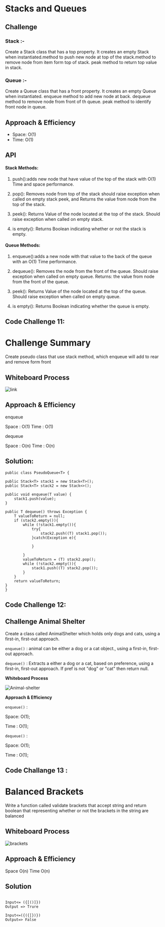 # Stacks and Queues

## Challenge

### Stack :-
Create a Stack class that has a top property. It creates an empty Stack when instantiated.method to push new node at top of the stack.method to remove node from item form top of stack. peak method to return top value in stack.

### Queue :-

Create a Queue class that has a front property. It creates an empty Queue when instantiated. enqueue method to add new node at back. dequeue method to remove node from front of th queue. peak method to identify front node in queue.



## Approach & Efficiency

- Space: O(1)
- Time: O(1)

## API


#### Stack Methods:

1. push():adds  new node  that have  value of the top of the stack with  O(1) Time and space performance.

2. pop(): Removes  node from  top of the stack should raise exception when called on empty stack peek, and Returns the value from node from the top of the stack.

2. peek(): Returns Value of the node located at the top of the stack. Should raise exception when called on empty stack.

4. is empty(): Returns Boolean indicating whether or not the stack is empty.

#### Queue Methods:

1. enqueue():adds a new node with that value to the back of the queue with an O(1) Time performance.

2. dequeue(): Removes the node from the front of the queue. Should raise exception when called on empty queue. Returns: the value from node from the front of the queue.

3. peek(): Returns Value of the node located at the top of the queue. Should raise exception when called on empty queue.

4. is empty(): Returns Boolean indicating whether the queue is empty.




## Code Challenge 11:

# Challenge Summary

Create pseudo class that use stack method, which enqueue will add to rear and remove form front

## Whiteboard Process

![link](CC11.png)

## Approach & Efficiency

enqueue

Space : O(1)
Time : O(1)

dequeue

Space : O(n)
Time : O(n)

## Solution:

    public class PseudoQueue<T> {

    public Stack<T> stack1 = new Stack<T>();
    public Stack<T> stack2 = new Stack<>();

    public void enqueue(T value) {
        stack1.push(value);
    }

    public T dequeue() throws Exception {
        T valueToReturn = null;
        if (stack2.empty()){
            while (!stack1.empty()){
                try{
                    stack2.push((T) stack1.pop());
                }catch(Exception e){

                }

            }
            valueToReturn = (T) stack2.pop();
            while (!stack2.empty()){
                stack1.push((T) stack2.pop());
            }
        }
        return valueToReturn;
    }
    }



## Code Challenge 12:

## Challenge Animal Shelter

Create a class called AnimalShelter which holds only dogs and cats, using a first-in, first-out approach.

`enqueue()` : animal can be either a dog or a cat object., using a first-in, first-out approach.

`dequeue()` : Extracts a either a dog or a cat, based on preference, using a first-in, first-out approach.
If pref is not "dog" or "cat" then return null.

**Whiteboard Process**

![Animal-shelter](CC12.png)

**Approach & Efficiency**

`enqueue()` :

Space: O(1);

Time : O(1);

`dequeue()` :

Space: O(1);

Time : O(1);



## Code Challange 13 :


# Balanced Brackets

Write a function called validate brackets that accept string and return boolean that representing whether or not the brackets in the string are balanced

## Whiteboard Process

![brackets](CC13.png)

## Approach & Efficiency

Space O(n)
Time O(n)

## Solution


```

```



```
Input<= ({[()]})
Output => Trure

Input<=({({[})})
Output=> False
```



